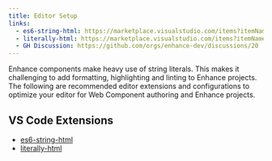 ```yaml
---
title: Editor Setup
links:
  - es6-string-html: https://marketplace.visualstudio.com/items?itemName=Tobermory.es6-string-html
  - literally-html: https://marketplace.visualstudio.com/items?itemName=webreflection.literally-html
  - GH Discussion: https://github.com/orgs/enhance-dev/discussions/20
---
```


Enhance components make heavy use of string literals. This makes it challenging to add formatting, highlighting and linting to Enhance projects. The following are recommended editor extensions and configurations to optimize your editor for Web Component authoring and Enhance projects.

## VS Code Extensions

- [es6-string-html](https://marketplace.visualstudio.com/items?itemName=Tobermory.es6-string-html)
- [literally-html](https://marketplace.visualstudio.com/items?itemName=webreflection.literally-html)
